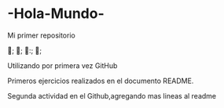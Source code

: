 # -Hola-Mundo-

Mi primer repositorio

:book:; 🍔; 👚:; :dog:;

Utilizando por primera vez GitHub

Primeros ejercicios realizados en el documento README.

Segunda actividad en el Github,agregando mas lineas al readme
